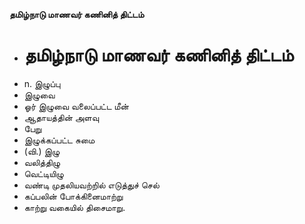 **தமிழ்நாடு மாணவர் கணினித் திட்டம்**
- # தமிழ்நாடு மாணவர் கணினித் திட்டம்
- n. இழுப்பு
- இழுவை
- ஓர் இழுவை வலைப்பட்ட மீன்
- ஆதாயத்தின் அளவு
- பேறு
- இழுக்கப்பட்ட சுமை
- (வி.) இழு
- வலித்திழு
- வெட்டியிழு
- வண்டி முதலியவற்றில் எடுத்துச் செல்
- கப்பலின் போக்கினைமாற்று
- காற்று வகையில் திசைமாறு.

